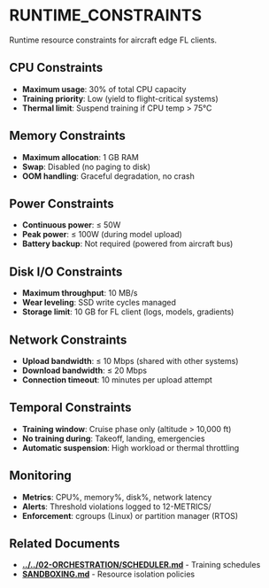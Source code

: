 # RUNTIME_CONSTRAINTS

Runtime resource constraints for aircraft edge FL clients.

## CPU Constraints

- **Maximum usage**: 30% of total CPU capacity
- **Training priority**: Low (yield to flight-critical systems)
- **Thermal limit**: Suspend training if CPU temp > 75°C

## Memory Constraints

- **Maximum allocation**: 1 GB RAM
- **Swap**: Disabled (no paging to disk)
- **OOM handling**: Graceful degradation, no crash

## Power Constraints

- **Continuous power**: ≤ 50W
- **Peak power**: ≤ 100W (during model upload)
- **Battery backup**: Not required (powered from aircraft bus)

## Disk I/O Constraints

- **Maximum throughput**: 10 MB/s
- **Wear leveling**: SSD write cycles managed
- **Storage limit**: 10 GB for FL client (logs, models, gradients)

## Network Constraints

- **Upload bandwidth**: ≤ 10 Mbps (shared with other systems)
- **Download bandwidth**: ≤ 20 Mbps
- **Connection timeout**: 10 minutes per upload attempt

## Temporal Constraints

- **Training window**: Cruise phase only (altitude > 10,000 ft)
- **No training during**: Takeoff, landing, emergencies
- **Automatic suspension**: High workload or thermal throttling

## Monitoring

- **Metrics**: CPU%, memory%, disk%, network latency
- **Alerts**: Threshold violations logged to 12-METRICS/
- **Enforcement**: cgroups (Linux) or partition manager (RTOS)

## Related Documents

- [**../../02-ORCHESTRATION/SCHEDULER.md**](../../02-ORCHESTRATION/SCHEDULER.md) - Training schedules
- [**SANDBOXING.md**](SANDBOXING.md) - Resource isolation policies
